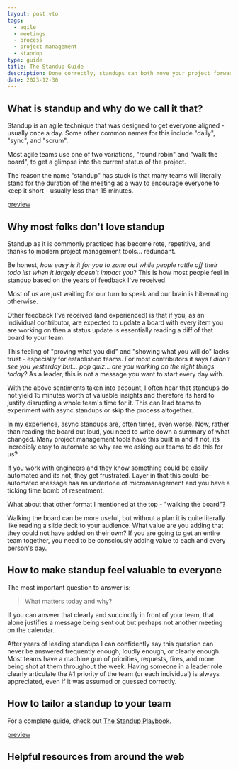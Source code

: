 ```yaml
---
layout: post.vto
tags:
  - agile
  - meetings
  - process
  - project management
  - standup
type: guide
title: The Standup Guide
description: Done correctly, standups can both move your project forward and be a daily opportunity for your team to connect and celebrate
date: 2023-12-30
---
```


## What is standup and why do we call it that?

Standup is an agile technique that was designed to get everyone aligned -
usually once a day. Some other common names for this include "daily", "sync",
and "scrum".

Most agile teams use one of two variations, "round robin" and "walk the board",
to get a glimpse into the current status of the project.

The reason the name "standup" has stuck is that many teams will literally stand
for the duration of the meeting as a way to encourage everyone to keep it
short - usually less than 15 minutes.

[preview](https://www.atlassian.com/team-playbook/plays/standups/)

## Why most folks don't love standup

Standup as it is commonly practiced has become rote, repetitive, and thanks to
modern project management tools... redundant.

Be honest, _how easy is it for you to zone out while people rattle off their
todo list when it largely doesn't impact you_? This is how most people feel in
standup based on the years of feedback I've received.

Most of us are just waiting for our turn to speak and our brain is hibernating
otherwise.

Other feedback I've received (and experienced) is that if you, as an individual
contributor, are expected to update a board with every item you are working on
then a status update is essentially reading a diff of that board to your team.

This feeling of "proving what you did" and "showing what you will do" lacks
trust - especially for established teams. For most contributors it says _I
didn't see you yesterday but... pop quiz... are you working on the right things
today_? As a leader, this is not a message you want to start every day with.

With the above sentiments taken into account, I often hear that standups do not
yield 15 minutes worth of valuable insights and therefore its hard to justify
disrupting a whole team's time for it. This can lead teams to experiment with
async standups or skip the process altogether.

In my experience, async standups are, often times, even worse. Now, rather than
reading the board out loud, you need to write down a summary of what changed.
Many project management tools have this built in and if not, its incredibly easy
to automate so why are we asking our teams to do this for us?

If you work with engineers and they know something could be easily automated and
its not, they get frustrated. Layer in that this could-be-automated message has
an undertone of micromanagement and you have a ticking time bomb of resentment.

What about that other format I mentioned at the top - "walking the board"?

Walking the board can be more useful, but without a plan it is quite literally
like reading a slide deck to your audience. What value are you adding that they
could not have added on their own? If you are going to get an entire team
together, you need to be consciously adding value to each and every person's
day.

## How to make standup feel valuable to everyone

The most important question to answer is:

> What matters today and why?

If you can answer that clearly and succinctly in front of your team, that alone
justifies a message being sent out but perhaps not another meeting on the
calendar.

After years of leading standups I can confidently say this question can never be
answered frequently enough, loudly enough, or clearly enough. Most teams have a
machine gun of priorities, requests, fires, and more being shot at them
throughout the week. Having someone in a leader role clearly articulate the #1
priority of the team (or each individual) is always appreciated, even if it was
assumed or guessed correctly.

## How to tailor a standup to your team

For a complete guide, check out [The Standup Playbook](/playbook-standup).

[preview](/posts/playbook-standup)

## Helpful resources from around the web
